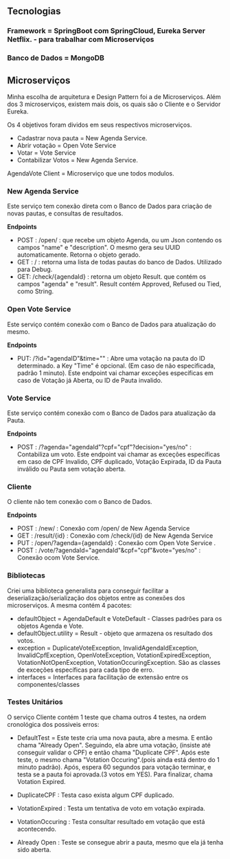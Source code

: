 ## Tecnologias

### Framework = SpringBoot com SpringCloud, Eureka Server Netflix. - para trabalhar com Microserviços
### Banco de Dados = MongoDB

 ## Microserviços
 
 Minha escolha de arquitetura e Design Pattern foi a de Microserviços. Além dos 3 microserviços, existem mais dois, os quais são o Cliente e o Servidor Eureka. 
 
 Os 4 objetivos foram dividos em seus respectivos microserviços.
 
 * Cadastrar nova pauta = New Agenda Service.
 * Abrir votação = Open Vote Service
 * Votar = Vote Service
 * Contabilizar Votos = New Agenda Service.
 
 AgendaVote Client = Microserviço que une todos modulos.
 
### New Agenda Service 

Este serviço tem conexão direta com o Banco de Dados para criação de novas pautas, e consultas de resultados.

**Endpoints**
* POST : /open/ : que recebe um objeto Agenda, ou um Json contendo os campos "name" e "description". O mesmo gera seu UUID automaticamente. Retorna o objeto gerado.
* GET : / : retorna uma lista de todas pautas do banco de Dados. Utilizado para Debug.
* GET: /check/{agendaId} : retorna um objeto Result. que contém os campos "agenda" e "result". Result contém Approved, Refused ou Tied, como String.

### Open Vote Service

Este serviço contém conexão com o Banco de Dados para atualização do mesmo.

**Endpoints**
* PUT: /?id="agendaID"&time="" : Abre uma votação na pauta do ID determinado. a Key "Time" é opcional. (Em caso de não especificada, padrão 1 minuto). Este endpoint vai chamar exceções específicas em caso de Votação já Aberta, ou ID de Pauta invalido.

### Vote Service

Este serviço contém conexão com o Banco de Dados para atualização da Pauta.

**Endpoints**
* POST : /?agenda="agendaId"?cpf="cpf"?decision="yes/no" : Contabiliza um voto. Este endpoint vai chamar as exceções específicas em caso de CPF Invalido, CPF duplicado, Votação Expirada, ID da Pauta inválido ou Pauta sem votação aberta.


### Cliente

O cliente não tem conexão com o Banco de Dados.

**Endpoints**

* POST : /new/ : Conexão com /open/ de New Agenda Service
* GET : /result/{id} : Conexão com /check/{id} de New Agenda Service
* PUT : /open/?agenda={agendaId} : Conexão com Open Vote Service .
* POST : /vote/?agendaId="agendaId"&cpf="cpf"&vote="yes/no" : Conexão ocom Vote Service.


### Bibliotecas

Criei uma biblioteca generalista para conseguir facilitar a deserialização/serialização dos objetos entre as conexões dos microserviços. A mesma contém 4 pacotes:

* defaultObject = AgendaDefault e VoteDefault - Classes padrões para os objetos Agenda e Vote.
* defaultObject.utility = Result - objeto que armazena os resultado dos votos.
* exception = DuplicateVoteException, InvalidAgendaIdException, InvalidCpfException, OpenVoteException, VotationExpiredException, VotationNotOpenException, VotationOccuringException. São as classes de exceções específicas para cada tipo de erro.
* interfaces = Interfaces para facilitação de extensão entre os componentes/classes

### Testes Unitários

O serviço Cliente contém 1 teste que chama outros 4 testes, na ordem cronológica dos possiveis erros:
* DefaultTest =  Este teste cria uma nova pauta, abre a mesma. E então chama "Already Open". Seguindo, ela abre uma votação, (insiste até conseguir validar o CPF) e então chama "Duplicate CPF". Após este teste, o mesmo chama "Votation Occuring".(pois ainda está dentro do 1 minuto padrão). Após, espera 60 segundos para votação terminar, e testa se a pauta foi aprovada.(3 votos em YES). Para finalizar, chama Votation Expired.

* DuplicateCPF : Testa caso exista algum CPF duplicado.

* VotationExpired : Testa um tentativa de voto em votação expirada.

* VotationOccuring : Testa consultar resultado em votação que está acontecendo.

* Already Open : Teste se consegue abrir a pauta, mesmo que ela já tenha sido aberta.
